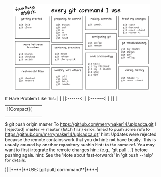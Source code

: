
</div>

<p align="center">
  <img width=90% src="https://github.com/RobertoGol/2Course/blob/main/study_materials/ef7a2059acc9cbf9.png" alt="Pictere" />
</p>
 If Have Problem Like this:
|    |    |
|:-------:|    |
|:-------:|    |
|    |    |


|    |    |    |
|:-------:|:-------:|:---------:|
|![Compact](<p>
$ git push origin master
To https://github.com/merrymaker14/uploadca.git
! [rejected]        master -> master (fetch first)
error: failed to push some refs to https://github.com/merrymaker14/uploadca.git'
hint: Updates were rejected because the remote contains work that you do
hint: not have locally. This is usually caused by another repository pushin
hint: to the same ref. You may want to first integrate the remote changes
hint: (e.g., 'git pull ...') before pushing again.
hint: See the 'Note about fast-forwards' in 'git push --help' for details.
</p>)|
|****|**USE: [git pull] commmand**|****|
